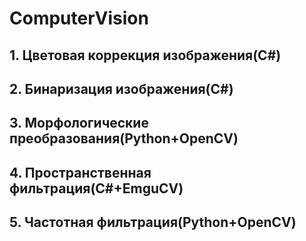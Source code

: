 # ComputerVision  
## 1. Цветовая коррекция изображения(C#)  
## 2. Бинаризация изображения(C#)  
## 3. Морфологические преобразования(Python+OpenCV)  
## 4. Пространственная фильтрация(C#+EmguCV)  
## 5. Частотная фильтрация(Python+OpenCV)  
